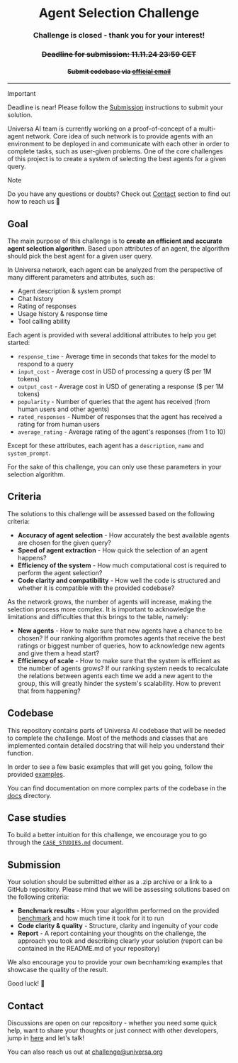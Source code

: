 <div align="center">
<h1>Agent Selection Challenge</h1>

<h3>Challenge is closed - thank you for your interest!</h3>

<h3><s>Deadline for submission: 11.11.24 23:59 CET</s></h3>
<h4><s>Submit codebase via <a href="mailto:challenge@universa.org">official email</a></s></h4>
</div>

---

> [!IMPORTANT]
> Deadline is near! Please follow the [Submission](#submission) instructions to submit your solution.

Universa AI team is currently working on a proof-of-concept of a multi-agent network. Core idea of such network is to provide agents with an environment to be deployed in and communicate with each other in order to complete tasks, such as user-given problems. One of the core challenges of this project is to create a system of selecting the best agents for a given query.

> [!NOTE]
> Do you have any questions or doubts? Check out [Contact](#contact) section to find out how to reach us :hugs:

## Goal

The main purpose of this challenge is to **create an efficient and accurate agent selection algorithm**. Based upon attributes of an agent, the algorithm should pick the best agent for a given user query.

In Universa network, each agent can be analyzed from the perspective of many different parameters and attributes, such as:
* Agent description & system prompt
* Chat history
* Rating of responses
* Usage history & response time
* Tool calling ability

Each agent is provided with several additional attributes to help you get started:
* `response_time` - Average time in seconds that takes for the model to respond to a query
* `input_cost` - Average cost in USD of processing a query ($ per 1M tokens)
* `output_cost` - Average cost in USD of generating a response ($ per 1M tokens)
* `popularity` - Number of queries that the agent has received (from human users and other agents)
* `rated_responses` - Number of responses that the agent has received a rating for from human users
* `average_rating` - Average rating of the agent's responses (from 1 to 10)

Except for these attributes, each agent has a `description`, `name` and `system_prompt`.

For the sake of this challenge, you can only use these parameters in your selection algorithm.

## Criteria

The solutions to this challenge will be assessed based on the following criteria:
* **Accuracy of agent selection** - How accurately the best available agents are chosen for the given query?
* **Speed of agent extraction** - How quick the selection of an agent happens?
* **Efficiency of the system** - How much computational cost is required to perform the agent selection?
* **Code clarity and compatibility** - How well the code is structured and whether it is compatible with the provided codebase?

As the network grows, the number of agents will increase, making the selection process more complex. It is important to acknowledge the limitations and difficulties that this brings to the table, namely:
* **New agents** - How to make sure that new agents have a chance to be chosen? If our ranking algorithm promotes agents that receive the best ratings or biggest number of queries, how to acknowledge new agents and give them a head start?
* **Efficiency of scale** - How to make sure that the system is efficient as the number of agents grows? If our ranking system needs to recalculate the relations between agents each time we add a new agent to the group, this will greatly hinder the system's scalability. How to prevent that from happening?

## Codebase

This repository contains parts of Universa AI codebase that will be needed to complete the challenge. Most of the methods and classes that are implemented contain detailed docstring that will help you understand their function.

In order to see a few basic examples that will get you going, follow the provided [examples](./examples).

You can find documentation on more complex parts of the codebase in the [docs](./docs) directory.

## Case studies

To build a better intuition for this challenge, we encourage you to go through the [`CASE_STUDIES.md`](./CASE_STUDIES.md) document.

## Submission

Your solution should be submitted either as a .zip archive or a link to a GitHub repository. Please mind that we will be assessing solutions based on the following criteria:
* **Benchmark results** - How your algorithm performed on the provided [benchmark](./benchmark) and how much time it took for it to run
* **Code clarity & quality** - Structure, clarity and ingenuity of your code
* **Report** - A report containing your thoughts on the challenge, the approach you took and describing clearly your solution (report can be contained in the README.md of your repository)

We also encourage you to provide your own becnhamrking examples that showcase the quality of the result.

Good luck! :tada:

## Contact

Discussions are open on our repository - whether you need some quick help, want to share your thoughts or just connect with other developers, jump in [here](https://github.com/universa-ai/agent-selection/discussions) and let's talk!

You can also reach us out at [challenge@universa.org](mailto:challenge@universa.org)
